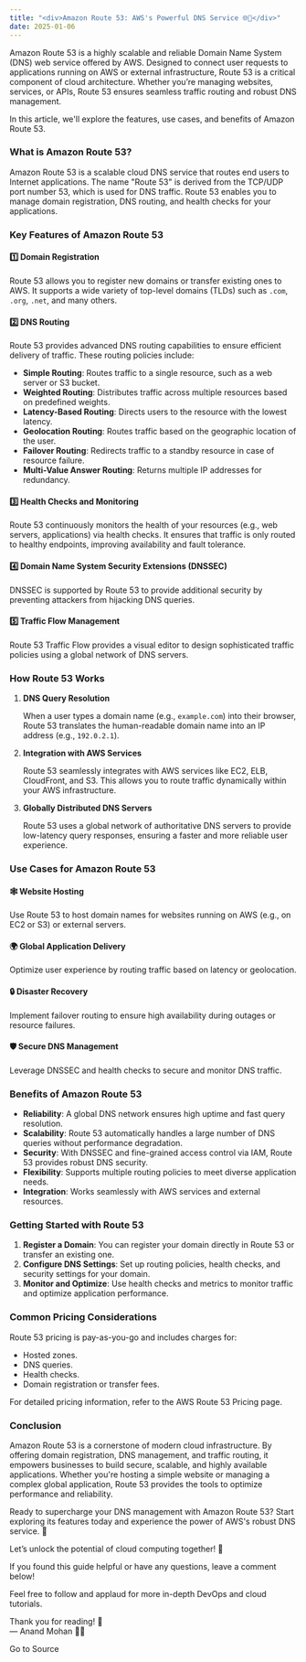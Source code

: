 ```yaml
---
title: "<div>Amazon Route 53: AWS's Powerful DNS Service 🌐🚀</div>"
date: 2025-01-06
---
```


Amazon Route 53 is a highly scalable and reliable Domain Name System (DNS) web service offered by AWS. Designed to connect user requests to applications running on AWS or external infrastructure, Route 53 is a critical component of cloud architecture. Whether you’re managing websites, services, or APIs, Route 53 ensures seamless traffic routing and robust DNS management.

In this article, we'll explore the features, use cases, and benefits of Amazon Route 53.

### **What is Amazon Route 53?**

Amazon Route 53 is a scalable cloud DNS service that routes end users to Internet applications. The name "Route 53" is derived from the TCP/UDP port number 53, which is used for DNS traffic. Route 53 enables you to manage domain registration, DNS routing, and health checks for your applications.

### **Key Features of Amazon Route 53**

#### 1️⃣ **Domain Registration**

Route 53 allows you to register new domains or transfer existing ones to AWS. It supports a wide variety of top-level domains (TLDs) such as `.com`, `.org`, `.net`, and many others.

#### 2️⃣ **DNS Routing**

Route 53 provides advanced DNS routing capabilities to ensure efficient delivery of traffic. These routing policies include:

- **Simple Routing**: Routes traffic to a single resource, such as a web server or S3 bucket.
- **Weighted Routing**: Distributes traffic across multiple resources based on predefined weights.
- **Latency-Based Routing**: Directs users to the resource with the lowest latency.
- **Geolocation Routing**: Routes traffic based on the geographic location of the user.
- **Failover Routing**: Redirects traffic to a standby resource in case of resource failure.
- **Multi-Value Answer Routing**: Returns multiple IP addresses for redundancy.

#### 3️⃣ **Health Checks and Monitoring**

Route 53 continuously monitors the health of your resources (e.g., web servers, applications) via health checks. It ensures that traffic is only routed to healthy endpoints, improving availability and fault tolerance.

#### 4️⃣ **Domain Name System Security Extensions (DNSSEC)**

DNSSEC is supported by Route 53 to provide additional security by preventing attackers from hijacking DNS queries.

#### 5️⃣ **Traffic Flow Management**

Route 53 Traffic Flow provides a visual editor to design sophisticated traffic policies using a global network of DNS servers.

### **How Route 53 Works**

1. **DNS Query Resolution**  
      
    When a user types a domain name (e.g., `example.com`) into their browser, Route 53 translates the human-readable domain name into an IP address (e.g., `192.0.2.1`).
    
2. **Integration with AWS Services**  
      
    Route 53 seamlessly integrates with AWS services like EC2, ELB, CloudFront, and S3. This allows you to route traffic dynamically within your AWS infrastructure.
    
3. **Globally Distributed DNS Servers**  
      
    Route 53 uses a global network of authoritative DNS servers to provide low-latency query responses, ensuring a faster and more reliable user experience.
    

### **Use Cases for Amazon Route 53**

#### 🕸️ **Website Hosting**

Use Route 53 to host domain names for websites running on AWS (e.g., on EC2 or S3) or external servers.

#### 🌍 **Global Application Delivery**

Optimize user experience by routing traffic based on latency or geolocation.

#### 🔒 **Disaster Recovery**

Implement failover routing to ensure high availability during outages or resource failures.

#### 🛡️ **Secure DNS Management**

Leverage DNSSEC and health checks to secure and monitor DNS traffic.

### **Benefits of Amazon Route 53**

- **Reliability**: A global DNS network ensures high uptime and fast query resolution.
- **Scalability**: Route 53 automatically handles a large number of DNS queries without performance degradation.
- **Security**: With DNSSEC and fine-grained access control via IAM, Route 53 provides robust DNS security.
- **Flexibility**: Supports multiple routing policies to meet diverse application needs.
- **Integration**: Works seamlessly with AWS services and external resources.

### **Getting Started with Route 53**

1. **Register a Domain**: You can register your domain directly in Route 53 or transfer an existing one.
2. **Configure DNS Settings**: Set up routing policies, health checks, and security settings for your domain.
3. **Monitor and Optimize**: Use health checks and metrics to monitor traffic and optimize application performance.

### **Common Pricing Considerations**

Route 53 pricing is pay-as-you-go and includes charges for:

- Hosted zones.
- DNS queries.
- Health checks.
- Domain registration or transfer fees.

For detailed pricing information, refer to the AWS Route 53 Pricing page.

### **Conclusion**

Amazon Route 53 is a cornerstone of modern cloud infrastructure. By offering domain registration, DNS management, and traffic routing, it empowers businesses to build secure, scalable, and highly available applications. Whether you're hosting a simple website or managing a complex global application, Route 53 provides the tools to optimize performance and reliability.

Ready to supercharge your DNS management with Amazon Route 53? Start exploring its features today and experience the power of AWS's robust DNS service. 🚀

Let’s unlock the potential of cloud computing together! 🌟

If you found this guide helpful or have any questions, leave a comment below!

Feel free to follow and applaud for more in-depth DevOps and cloud tutorials.

Thank you for reading! 💚  
— Anand Mohan 🌻✨

Go to Source
